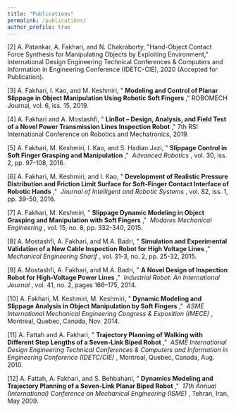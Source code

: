 ```yaml
---
title: "Publications"
permalink: /publications/
author_profile: true
---
```



\[2\] A. Patankar, A. Fakhari, and N. Chakraborty, "Hand-Object Contact Force Synthesis for Manipulating Objects by Exploiting Environment," International Design Engineering Technical Conferences & Computers and Information in Engineering Conference (IDETC-CIE), 2020 (Accepted for Publication).  

\[3\] A. Fakhari, I. Kao, and M. Keshmiri, " **Modeling and Control of Planar Slippage in Object Manipulation Using Robotic Soft Fingers** ," ROBOMECH Journal, vol. 6, iss. 15, 2019.  

\[4\] A. Fakhari and A. Mostashfi, " **LinBot – Design, Analysis, and Field Test of a Novel Power Transmission Lines Inspection Robot** ," 7th RSI International Conference on Robotics and Mechatronics, 2019.  

\[5\] A. Fakhari, M. Keshmiri, I. Kao, and S. Hadian Jazi, " **Slippage Control in Soft Finger Grasping and Manipulation** ,"  _Advanced Robotics_ , vol. 30, iss. 2, pp. 97-108, 2016.

\[6\] A. Fakhari, M. Keshmiri, and I. Kao, " **Development of Realistic Pressure Distribution and Friction Limit Surface for Soft-Finger Contact Interface of Robotic Hands** ,"  _Journal of Intelligent and Robotic Systems_ , vol. 82, iss. 1, pp. 39-50, 2016.

\[7\] A. Fakhari, M. Keshmiri, " **Slippage Dynamic Modeling in Object Grasping and Manipulation with Soft Fingers** ,"  _Modares Mechanical Engineering_ , vol. 15, no. 8, pp. 332-340, 2015.

\[8\] A. Mostashfi, A. Fakhari, and M.A. Badri, " **Simulation and Experimental Validation of a New Cable Inspection Robot for High Voltage Lines** ,"  _Mechanical Engineering Sharif_ , vol. 31-3, no. 2, pp. 25-32, 2015.

\[9\] A. Mostashfi, A. Fakhari, and M.A. Badri, " **A Novel Design of Inspection Robot for High-Voltage Power Lines** ,"  _Industrial Robot: An International Journal_ , vol. 41, no. 2, pages 166–175, 2014.

\[10\] A. Fakhari, M. Keshmiri, M. Keshmiri, " **Dynamic Modeling and Slippage Analysis in Object Manipulation by Soft Fingers** ,"  _ASME International Mechanical Engineering Congress & Exposition (IMECE)_ , Montreal, Quebec, Canada, Nov. 2014.

\[11\] A. Fattah and A. Fakhari, " **Trajectory Planning of Walking with Different Step Lengths of a Seven-Link Biped Robot** ,"  _ASME International Design Engineering Technical Conferences & Computers and Information in Engineering Conference (IDETC/CIE)_ , Montreal, Quebec, Canada, Aug. 2010.  

\[12\] A. Fattah, A. Fakhari, and S. Behbahani, " **Dynamics Modeling and Trajectory Planning of a Seven-Link Planar Biped Robot** ,"  _17th Annual (International) Conference on Mechanical Engineering (ISME)_ , Tehran, Iran, May 2009.